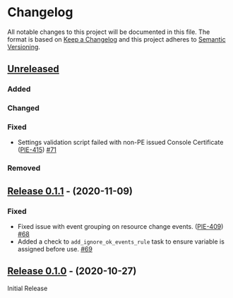 # Changelog

All notable changes to this project will be documented in this file. The format is based on [Keep a Changelog] and this project adheres to [Semantic Versioning].


## [Unreleased]

### Added

### Changed

### Fixed

- Settings validation script failed with non-PE issued Console Certificate ([PIE-415]) [#71]

### Removed

## [Release 0.1.1] - (2020-11-09)

### Fixed

- Fixed issue with event grouping on resource change events. ([PIE-409]) [#68]
- Added a check to `add_ignore_ok_events_rule` task to ensure variable is assigned before use. [#69]

## [Release 0.1.0] - (2020-10-27)

Initial Release

<!-- Reference links section -->

<!-- Ticket Links -->

[PIE-415]: https://tickets.puppetlabs.com/browse/PIE-415
[PIE-409]: https://tickets.puppetlabs.com/browse/PIE-409

<!-- Pull Request Links -->

[#68]: https://github.com/puppetlabs/puppetlabs-servicenow_reporting_integration/pull/68
[#69]: https://github.com/puppetlabs/puppetlabs-servicenow_reporting_integration/pull/69
[#71]: https://github.com/puppetlabs/puppetlabs-servicenow_reporting_integration/pull/71

<!-- Version Comparison Links -->

[Unreleased]: https://github.com/puppetlabs/puppetlabs-servicenow_reporting_integration/compare/v0.1.1...HEAD
[Release 0.1.1]: https://github.com/puppetlabs/puppetlabs-servicenow_reporting_integration/compare/v0.1.0...v0.1.1
[Release 0.1.0]: https://github.com/puppetlabs/puppetlabs-servicenow_reporting_integration/tree/v0.1.0

[Keep a Changelog]: http://keepachangelog.com/en/1.0.0/
[Semantic Versioning]: http://semver.org